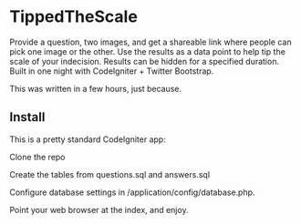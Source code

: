 TippedTheScale
===============

Provide a question, two images, and get a shareable link where people can pick one image or the other. Use the results as a data point to help tip the scale of your indecision. Results can be hidden for a specified duration. Built in one night with CodeIgniter + Twitter Bootstrap.

This was written in a few hours, just because.

Install
-------
This is a pretty standard CodeIgniter app:

Clone the repo

Create the tables from questions.sql and answers.sql

Configure database settings in /application/config/database.php.

Point your web browser at the index, and enjoy.
